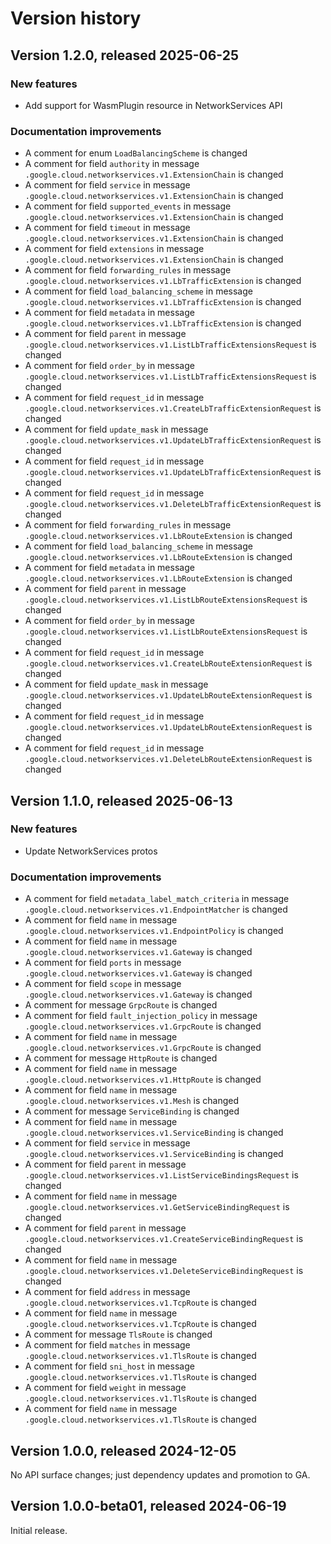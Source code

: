 # Version history

## Version 1.2.0, released 2025-06-25

### New features

- Add support for WasmPlugin resource in NetworkServices API

### Documentation improvements

- A comment for enum `LoadBalancingScheme` is changed
- A comment for field `authority` in message `.google.cloud.networkservices.v1.ExtensionChain` is changed
- A comment for field `service` in message `.google.cloud.networkservices.v1.ExtensionChain` is changed
- A comment for field `supported_events` in message `.google.cloud.networkservices.v1.ExtensionChain` is changed
- A comment for field `timeout` in message `.google.cloud.networkservices.v1.ExtensionChain` is changed
- A comment for field `extensions` in message `.google.cloud.networkservices.v1.ExtensionChain` is changed
- A comment for field `forwarding_rules` in message `.google.cloud.networkservices.v1.LbTrafficExtension` is changed
- A comment for field `load_balancing_scheme` in message `.google.cloud.networkservices.v1.LbTrafficExtension` is changed
- A comment for field `metadata` in message `.google.cloud.networkservices.v1.LbTrafficExtension` is changed
- A comment for field `parent` in message `.google.cloud.networkservices.v1.ListLbTrafficExtensionsRequest` is changed
- A comment for field `order_by` in message `.google.cloud.networkservices.v1.ListLbTrafficExtensionsRequest` is changed
- A comment for field `request_id` in message `.google.cloud.networkservices.v1.CreateLbTrafficExtensionRequest` is changed
- A comment for field `update_mask` in message `.google.cloud.networkservices.v1.UpdateLbTrafficExtensionRequest` is changed
- A comment for field `request_id` in message `.google.cloud.networkservices.v1.UpdateLbTrafficExtensionRequest` is changed
- A comment for field `request_id` in message `.google.cloud.networkservices.v1.DeleteLbTrafficExtensionRequest` is changed
- A comment for field `forwarding_rules` in message `.google.cloud.networkservices.v1.LbRouteExtension` is changed
- A comment for field `load_balancing_scheme` in message `.google.cloud.networkservices.v1.LbRouteExtension` is changed
- A comment for field `metadata` in message `.google.cloud.networkservices.v1.LbRouteExtension` is changed
- A comment for field `parent` in message `.google.cloud.networkservices.v1.ListLbRouteExtensionsRequest` is changed
- A comment for field `order_by` in message `.google.cloud.networkservices.v1.ListLbRouteExtensionsRequest` is changed
- A comment for field `request_id` in message `.google.cloud.networkservices.v1.CreateLbRouteExtensionRequest` is changed
- A comment for field `update_mask` in message `.google.cloud.networkservices.v1.UpdateLbRouteExtensionRequest` is changed
- A comment for field `request_id` in message `.google.cloud.networkservices.v1.UpdateLbRouteExtensionRequest` is changed
- A comment for field `request_id` in message `.google.cloud.networkservices.v1.DeleteLbRouteExtensionRequest` is changed

## Version 1.1.0, released 2025-06-13

### New features

- Update NetworkServices protos

### Documentation improvements

- A comment for field `metadata_label_match_criteria` in message `.google.cloud.networkservices.v1.EndpointMatcher` is changed
- A comment for field `name` in message `.google.cloud.networkservices.v1.EndpointPolicy` is changed
- A comment for field `name` in message `.google.cloud.networkservices.v1.Gateway` is changed
- A comment for field `ports` in message `.google.cloud.networkservices.v1.Gateway` is changed
- A comment for field `scope` in message `.google.cloud.networkservices.v1.Gateway` is changed
- A comment for message `GrpcRoute` is changed
- A comment for field `fault_injection_policy` in message `.google.cloud.networkservices.v1.GrpcRoute` is changed
- A comment for field `name` in message `.google.cloud.networkservices.v1.GrpcRoute` is changed
- A comment for message `HttpRoute` is changed
- A comment for field `name` in message `.google.cloud.networkservices.v1.HttpRoute` is changed
- A comment for field `name` in message `.google.cloud.networkservices.v1.Mesh` is changed
- A comment for message `ServiceBinding` is changed
- A comment for field `name` in message `.google.cloud.networkservices.v1.ServiceBinding` is changed
- A comment for field `service` in message `.google.cloud.networkservices.v1.ServiceBinding` is changed
- A comment for field `parent` in message `.google.cloud.networkservices.v1.ListServiceBindingsRequest` is changed
- A comment for field `name` in message `.google.cloud.networkservices.v1.GetServiceBindingRequest` is changed
- A comment for field `parent` in message `.google.cloud.networkservices.v1.CreateServiceBindingRequest` is changed
- A comment for field `name` in message `.google.cloud.networkservices.v1.DeleteServiceBindingRequest` is changed
- A comment for field `address` in message `.google.cloud.networkservices.v1.TcpRoute` is changed
- A comment for field `name` in message `.google.cloud.networkservices.v1.TcpRoute` is changed
- A comment for message `TlsRoute` is changed
- A comment for field `matches` in message `.google.cloud.networkservices.v1.TlsRoute` is changed
- A comment for field `sni_host` in message `.google.cloud.networkservices.v1.TlsRoute` is changed
- A comment for field `weight` in message `.google.cloud.networkservices.v1.TlsRoute` is changed
- A comment for field `name` in message `.google.cloud.networkservices.v1.TlsRoute` is changed

## Version 1.0.0, released 2024-12-05

No API surface changes; just dependency updates and promotion to GA.

## Version 1.0.0-beta01, released 2024-06-19

Initial release.
